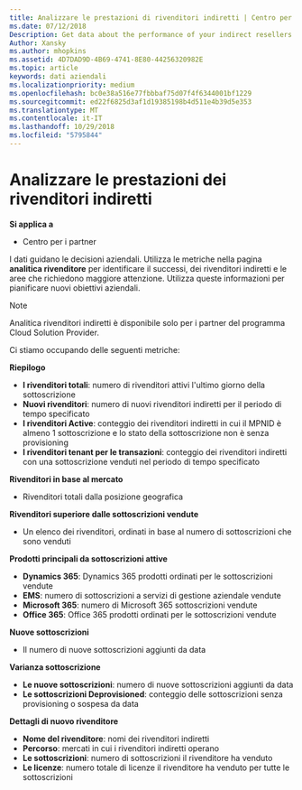 ```yaml
---
title: Analizzare le prestazioni di rivenditori indiretti | Centro per i partner
ms.date: 07/12/2018
Description: Get data about the performance of your indirect resellers.
Author: Xansky
ms.author: mhopkins
ms.assetid: 4D7DAD9D-4B69-4741-8E80-44256320982E
ms.topic: article
keywords: dati aziendali
ms.localizationpriority: medium
ms.openlocfilehash: bc0e38a516e77fbbbaf75d07f4f6344001bf1229
ms.sourcegitcommit: ed22f6825d3af1d19385198b4d511e4b39d5e353
ms.translationtype: MT
ms.contentlocale: it-IT
ms.lasthandoff: 10/29/2018
ms.locfileid: "5795844"
---
```

# <a name="analyze-indirect-resellers-performance"></a>Analizzare le prestazioni dei rivenditori indiretti 

**Si applica a**
- Centro per i partner

I dati guidano le decisioni aziendali. Utilizza le metriche nella pagina **analitica rivenditore** per identificare il successi, dei rivenditori indiretti e le aree che richiedono maggiore attenzione. Utilizza queste informazioni per pianificare nuovi obiettivi aziendali.

> [!NOTE]
> Analitica rivenditori indiretti è disponibile solo per i partner del programma Cloud Solution Provider.

Ci stiamo occupando delle seguenti metriche:

**Riepilogo**  
 - **I rivenditori totali**: numero di rivenditori attivi l'ultimo giorno della sottoscrizione  
 - **Nuovi rivenditori**: numero di nuovi rivenditori indiretti per il periodo di tempo specificato  
 - **I rivenditori Active**: conteggio dei rivenditori indiretti in cui il MPNID è almeno 1 sottoscrizione e lo stato della sottoscrizione non è senza provisioning  
 - **I rivenditori tenant per le transazioni**: conteggio dei rivenditori indiretti con una sottoscrizione venduti nel periodo di tempo specificato  

**Rivenditori in base al mercato**  
 - Rivenditori totali dalla posizione geografica  

**Rivenditori superiore dalle sottoscrizioni vendute**
 - Un elenco dei rivenditori, ordinati in base al numero di sottoscrizioni che sono venduti  

**Prodotti principali da sottoscrizioni attive**  
 - **Dynamics 365**: Dynamics 365 prodotti ordinati per le sottoscrizioni vendute  
 - **EMS**: numero di sottoscrizioni a servizi di gestione aziendale vendute  
 - **Microsoft 365**: numero di Microsoft 365 sottoscrizioni vendute  
 - **Office 365**: Office 365 prodotti ordinati per le sottoscrizioni vendute  

**Nuove sottoscrizioni**  
 - Il numero di nuove sottoscrizioni aggiunti da data  

**Varianza sottoscrizione**  
 - **Le nuove sottoscrizioni**: numero di nuove sottoscrizioni aggiunti da data  
 - **Le sottoscrizioni Deprovisioned**: conteggio delle sottoscrizioni senza provisioning o sospesa da data  

**Dettagli di nuovo rivenditore**  
 - **Nome del rivenditore**: nomi dei rivenditori indiretti  
 - **Percorso**: mercati in cui i rivenditori indiretti operano  
 - **Le sottoscrizioni**: numero di sottoscrizioni il rivenditore ha venduto  
 - **Le licenze**: numero totale di licenze il rivenditore ha venduto per tutte le sottoscrizioni  
  
  